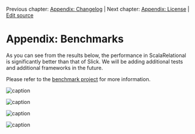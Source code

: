 Previous chapter: [Appendix: Changelog](appendix-changelog.md)  |  Next chapter: [Appendix: License](appendix-license.md)  |  [Edit source](https://github.com/outr/scalarelational-manual/edit/master/https://github.com/outr/scalarelational-manual/edit/master/)

# Appendix: Benchmarks
As you can see from the results below, the performance in ScalaRelational is significantly better than that of Slick. We will be adding additional tests and additional frameworks in the future.

Please refer to the [benchmark project](https://github.com/outr/scalarelational-benchmarks) for more information.

![caption](http://captiveimagination.com/download/SlickComparison01.png?2)

![caption](http://captiveimagination.com/download/SlickComparison02.png?2)

![caption](http://captiveimagination.com/download/SlickComparison03.png?2)

![caption](http://captiveimagination.com/download/SlickComparison04.png?2)


